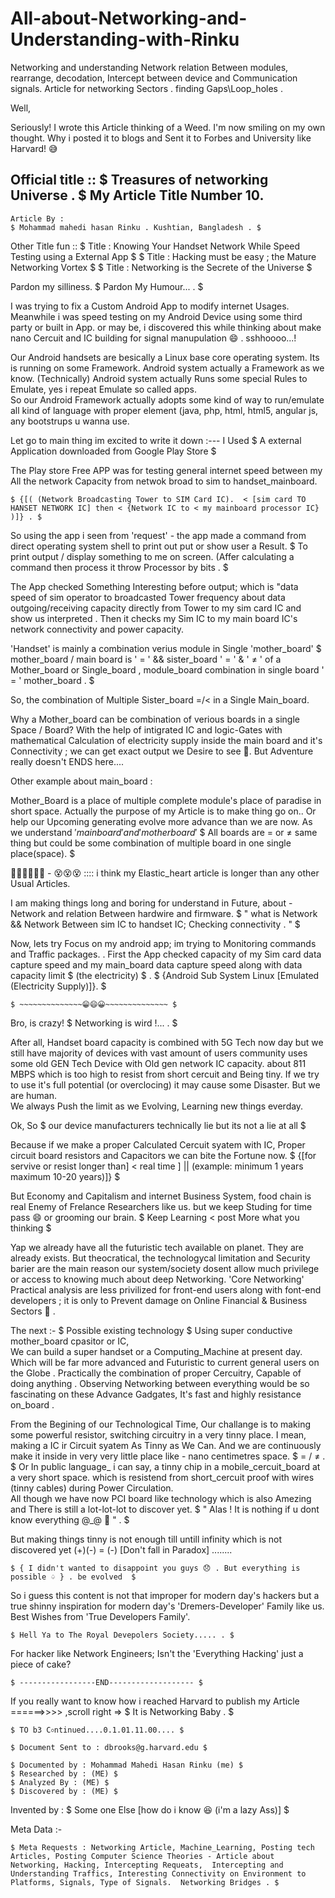 # All-about-Networking-and-Understanding-with-Rinku
Networking and understanding Network relation Between modules, rearrange, decodation, Intercept between device and Communication signals. Article for networking Sectors . finding Gaps\Loop_holes .

Well, 

Seriously! I wrote this Article thinking of a Weed. 
I'm now smiling on my own thought. Why i posted it to blogs and Sent it to Forbes and
University like Harvard! 😅


Official title ::
	$ Treasures of networking Universe . $
My Article Title Number 10. 
--------------------------------------------------
    Article By :
	$ Mohammad mahedi hasan Rinku . Kushtian, Bangladesh . $


Other Title fun ::
	$ Title : Knowing Your Handset Network While Speed Testing using a External App $
	$ Title : Hacking must be easy ; the Mature Networking Vortex $
	$ Title : Networking is the Secrete of the Universe $

Pardon my silliness. 
    $ Pardon My Humour... . $


I was trying to fix a Custom Android App to modify internet Usages. 
Meanwhile i was speed testing on my Android Device using some third party or built in App. or may be, i discovered this while thinking about make nano Cercuit and IC building for signal manupulation 😄 .  sshhoooo...!

Our Android handsets are besically a Linux base core operating system.  Its is running on some Framework. Android system actually a Framework as we know.  (Technically)
Android system actually Runs some special Rules to Emulate, yes i repeat Emulate so called apps.  
So our Android Framework actually adopts some kind of way to run/emulate all kind of language with proper element (java, php, html, html5, angular js, any bootstrups u wanna use.  

Let go to main thing im excited to write it down :---
I Used
	$ A external Application downloaded from Google Play Store $

The Play store Free APP was for testing general internet speed between my
All the network Capacity from netwok broad to sim to handset_mainboard. 

	$ {[( (Network Broadcasting Tower to SIM Card IC).  < [sim card TO HANSET NETWORK IC] then < {Network IC to < my mainboard processor IC}  )]} . $ 
So using the app i seen from 'request' - the app made a command from direct operating system shell to print out put or show user a Result. 
	$ To print output / display something to me on screen. (Affer calculating a command then process it throw Processor by bits . $

The App checked Something Interesting before output;  which is "data speed of sim operator to broadcasted Tower frequency about data outgoing/receiving capacity directly from Tower to my sim card IC and show us interpreted . 
Then it checks my Sim IC to my main board IC's  network connectivity and power capacity. 

'Handset' is mainly a combination verius module in Single 'mother_board'
	$ mother_board / main board is ' = ' && sister_board ' = '  &  ' ≠ ' of a Mother_board or Single_board ,  module_board combination in single board ' = ' mother_board . $ 

So, the combination of  Multiple Sister_board =/< in a Single Main_board. 

Why a Mother_board can be combination of verious boards in a single Space / Board?
With the help of intigrated IC and logic-Gates with mathematical Calculation of electricity supply inside the main board and it's Connectivity ; we can get exact output we Desire to see 🤩. 
But Adventure really doesn't ENDS here....


Other example about main_board : 

Mother_Board is a place of multiple complete module's place of paradise in short space. Actually the purpose of my Article is to make thing go on.. Or help our Upcoming generating evolve more advance than we are now.
As we understand    $'main board' and 'mother board'$
	$ All boards are = or ≠ same thing but could be some combination of multiple board in one single place(space). $


😵‍💫😵‍💫😵‍💫  -  😵😵😵  :::: i think my Elastic_heart article is longer than any other Usual Articles. 

I am making things long and boring for understand in Future,  about - Network and relation Between hardwire and firmware.
	$ " what is Network  &&  Network Between sim IC to handset IC; Checking connectivity . " $

Now,  lets try Focus on my android app;  im trying to Monitoring commands and Traffic packages. . 
First the App checked capacity of my Sim card data capture speed and my main_board data capture speed along with data capacity limit	$ (the electricity) $ . 
	$ {Android Sub System Linux [Emulated (Electricity Supply)]}.  $


	$ ~~~~~~~~~~~~~~😁😄😀~~~~~~~~~~~~~~ $

Bro, is crazy! 
	$ Networking is wird !... .  $

After all,
Handset board capacity is combined with 5G Tech now day but we still have majority of devices with vast amount of users community uses some old GEN Tech Device with Old gen network IC capacity.
 about 811 MBPS which is too high to resist from short cercuit and Being tiny. 
If we try to use it's full potential (or overclocing) it may cause some Disaster. But we are human.  
We always Push the limit as we Evolving, Learning new things everday. 


Ok,
So
	$ our device manufacturers technically lie but its not a lie at all $ 

Because if we make a proper Calculated Cercuit syatem with IC, Proper circuit board resistors and Capacitors we can bite the Fortune now.
	$ {[for servive or resist longer than] < real time ] || (example: minimum 1 years maximum 10-20 years)]} $

But Economy and Capitalism and internet Business System, food chain is real Enemy of Frelance Researchers like us. but we keep
Studing for time pass 😄 or grooming our brain. 
	$ Keep Learning < post More what you thinking $ 

Yap we already have all the futuristic tech available on planet. They are already exists. 
But theocratical, the technologycal limitation and Security barier are the main reason our system/society dosent allow much privilege or access to knowing much about deep Networking. 
'Core Networking' Practical analysis are less privilized for front-end users along with font-end developers ; it is only to Prevent damage on Online Financial & Business Sectors 🧐 . 

The next :-
	$ Possible existing technology $
Using super conductive mother_board cpasitor or IC,  
We can build a super handset or a Computing_Machine at present day. Which will be far more advanced and Futuristic to current general users on the Globe . 
Practically the combination of proper Cercuitry, Capable of doing anything . 
Observing Networking between everything would be so fascinating on these Advance Gadgates, It's fast and highly resistance on_board .  

From the Begining of our Technological Time,
Our challange is to making some powerful resistor, switching circuitry in a very tinny place. 
I mean, making a IC ir Circuit syatem As Tinny as We Can. 
And we are continuously make it inside in very very little place like - nano centimetres space.
	$ = / ≠ .  $
Or In public language_  i can say, a tinny chip in a mobile_cercuit_board at a very short space. which is resistend from short_cercuit proof with wires (tinny cables) during Power Circulation.  
All though we have now PCI board like technology which is also Amezing and There is still a lot-lot-lot to discover yet.
	$ " Alas ! It is nothing if u dont know everything @_@  🤪 " . $ 

But making things tinny is not enough till untill infinity which is not discovered yet (+)(-) = (-)  [Don't fall in Paradox] ........

	$ { I didn't wanted to disappoint you guys 😞 . But everything is possible ♤ } . be evolved  $


So i guess this content is not that improper for modern day's hackers but a true shinny inspiration for modern day's 'Dremers-Developer' Family like us.
Best Wishes from 'True Developers Family'. 

	$ Hell Ya to The Royal Devepolers Society..... . $

For hacker like Network Engineers; Isn't the 'Everything Hacking' just a piece of cake? 


	$ -----------------END------------------- $

If you really want to know how i reached Harvard to publish my Article  ======>>>> ,scroll right =>		$ It is Networking Baby . $

	$ TO b3 C০ntinued....0.1.01.11.00.... $

	$ Document Sent to : dbrooks@g.harvard.edu $

	$ Documented by : Mohammad Mahedi Hasan Rinku (me) $
	$ Researched by : (ME) $
	$ Analyzed By : (ME) $
	$ Discovered by : (ME) $

Invented by :
	$ Some one Else [how do i know 😆 (i'm a lazy Ass)] $

Meta Data :-
	
	$ Meta Requests : Networking Article, Machine_Learning, Posting tech Articles, Posting Computer Science Theories - Article about Networking, Hacking, Intercepting Requeats,  Intercepting and Understanding Traffics, Interesting Connectivity on Environment to Platforms, Signals, Type of Signals.  Networking Bridges . $

